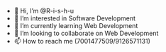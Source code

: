 - 👋 Hi, I’m @R-i-s-h-u
- 👀 I’m interested in Software Development
- 🌱 I’m currently learning Web Development
- 💞️ I’m looking to collaborate on Web Development
- 📫 How to reach me (7001477509/9126571131)

<!---
R-i-s-h-u/R-i-s-h-u is a ✨ special ✨ repository because its `README.md` (this file) appears on your GitHub profile.
You can click the Preview link to take a look at your changes.
--->
